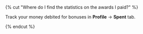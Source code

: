 {% cut "Where do I find the statistics on the awards I paid?" %}

Track your money debited for bonuses in **Profile** → **Spent** tab.

{% endcut %}